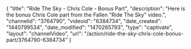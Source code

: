 {
    "title": "Ride The Sky - Chris Cole - Bonus Part",
    "description": "Here is the bonus Chris Cole part from the Fallen \"Ride The Sky\" video.",
    "channelid": "3764790",
    "videoid": "6384734",
    "date_created": "1440799534",
    "date_modified": "1470265793",
    "type": "captivate",
    "layout": "channelVideo",
    "url": "\/action\/ride-the-sky-chris-cole-bonus-part\/3764790-6384734"
}